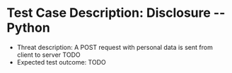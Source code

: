 # Test Case Description: Disclosure -- Python
- Threat description: A POST request with personal data is sent from client to server TODO
- Expected test outcome: TODO